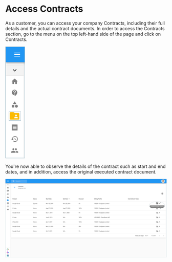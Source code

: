 # Access Contracts

As a customer, you can access your company Contracts, including their full details and the actual contract documents. In order to access the Contracts section, go to the menu on the top left-hand side of the page and click on Contracts.

![](../.gitbook/assets/contracts-icon.png)

You're now able to observe the details of the contract such as start and end dates, and in addition, access the original executed contract document.

![](../.gitbook/assets/download-contract-1-.png)

